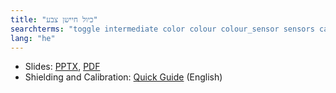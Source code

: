 ```yaml
---
title: "כיול חיישן צבע"
searchterms: "toggle intermediate color colour colour_sensor sensors calibration calibrate colour_calibration כיול_חיישן_צבע"
lang: "he"
---
```

 <ul>
 <li class="ng-binding">Slides:
 <a href="ProgrammingLessons/intermediate/Calibrate.pptx">PPTX</a>,
 <a href="ProgrammingLessons/intermediate/Calibrate.pdf">PDF</a>
 </li>
 <li>Shielding and Calibration: <a href="translations/en-us/guides//ShieldingCalibrate.pdf">Quick Guide</a> (English)
 </li>
 </ul>
